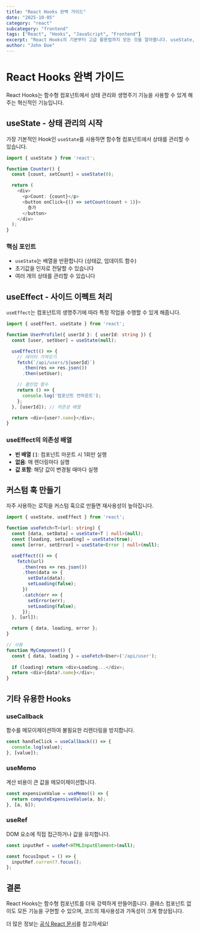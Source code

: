 ```yaml
---
title: "React Hooks 완벽 가이드"
date: "2025-10-05"
category: "react"
subcategory: "frontend"
tags: ["React", "Hooks", "JavaScript", "Frontend"]
excerpt: "React Hooks의 기본부터 고급 활용법까지 모든 것을 알아봅니다. useState, useEffect, 커스텀 훅 등을 상세히 다룹니다."
author: "John Doe"
---
```


# React Hooks 완벽 가이드

React Hooks는 함수형 컴포넌트에서 상태 관리와 생명주기 기능을 사용할 수 있게 해주는 혁신적인 기능입니다.

## useState - 상태 관리의 시작

가장 기본적인 Hook인 `useState`를 사용하면 함수형 컴포넌트에서 상태를 관리할 수 있습니다.

```typescript
import { useState } from 'react';

function Counter() {
  const [count, setCount] = useState(0);

  return (
    <div>
      <p>Count: {count}</p>
      <button onClick={() => setCount(count + 1)}>
        증가
      </button>
    </div>
  );
}
```

### 핵심 포인트

- `useState`는 배열을 반환합니다 (상태값, 업데이트 함수)
- 초기값을 인자로 전달할 수 있습니다
- 여러 개의 상태를 관리할 수 있습니다

## useEffect - 사이드 이펙트 처리

`useEffect`는 컴포넌트의 생명주기에 따라 특정 작업을 수행할 수 있게 해줍니다.

```typescript
import { useEffect, useState } from 'react';

function UserProfile({ userId }: { userId: string }) {
  const [user, setUser] = useState(null);

  useEffect(() => {
    // 데이터 가져오기
    fetch(`/api/users/${userId}`)
      .then(res => res.json())
      .then(setUser);

    // 클린업 함수
    return () => {
      console.log('컴포넌트 언마운트');
    };
  }, [userId]); // 의존성 배열

  return <div>{user?.name}</div>;
}
```

### useEffect의 의존성 배열

- **빈 배열 `[]`**: 컴포넌트 마운트 시 1회만 실행
- **없음**: 매 렌더링마다 실행
- **값 포함**: 해당 값이 변경될 때마다 실행

## 커스텀 훅 만들기

자주 사용하는 로직을 커스텀 훅으로 만들면 재사용성이 높아집니다.

```typescript
import { useState, useEffect } from 'react';

function useFetch<T>(url: string) {
  const [data, setData] = useState<T | null>(null);
  const [loading, setLoading] = useState(true);
  const [error, setError] = useState<Error | null>(null);

  useEffect(() => {
    fetch(url)
      .then(res => res.json())
      .then(data => {
        setData(data);
        setLoading(false);
      })
      .catch(err => {
        setError(err);
        setLoading(false);
      });
  }, [url]);

  return { data, loading, error };
}

// 사용
function MyComponent() {
  const { data, loading } = useFetch<User>('/api/user');
  
  if (loading) return <div>Loading...</div>;
  return <div>{data?.name}</div>;
}
```

## 기타 유용한 Hooks

### useCallback

함수를 메모이제이션하여 불필요한 리렌더링을 방지합니다.

```typescript
const handleClick = useCallback(() => {
  console.log(value);
}, [value]);
```

### useMemo

계산 비용이 큰 값을 메모이제이션합니다.

```typescript
const expensiveValue = useMemo(() => {
  return computeExpensiveValue(a, b);
}, [a, b]);
```

### useRef

DOM 요소에 직접 접근하거나 값을 유지합니다.

```typescript
const inputRef = useRef<HTMLInputElement>(null);

const focusInput = () => {
  inputRef.current?.focus();
};
```

## 결론

React Hooks는 함수형 컴포넌트를 더욱 강력하게 만들어줍니다. 
클래스 컴포넌트 없이도 모든 기능을 구현할 수 있으며, 코드의 재사용성과 가독성이 크게 향상됩니다.

더 많은 정보는 [공식 React 문서](https://react.dev)를 참고하세요!

